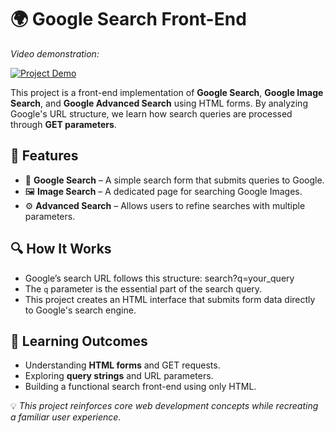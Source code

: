 # 🌍 Google Search Front-End  


*Video demonstration:*

[![Project Demo](https://mariannebm.com/img/github/youtube-video-search.jpg)](https://www.youtube.com/watch?v=JNbEoPWSmU8)




This project is a front-end implementation of **Google Search**, **Google Image Search**, and **Google Advanced Search** using HTML forms. By analyzing Google's URL structure, we learn how search queries are processed through **GET parameters**.  

## 🚀 Features  
- 🔎 **Google Search** – A simple search form that submits queries to Google.  
- 🖼️ **Image Search** – A dedicated page for searching Google Images.  
- ⚙️ **Advanced Search** – Allows users to refine searches with multiple parameters.  

## 🔍 How It Works  
- Google’s search URL follows this structure: search?q=your_query
- The `q` parameter is the essential part of the search query.  
- This project creates an HTML interface that submits form data directly to Google's search engine.  

## 📌 Learning Outcomes  
- Understanding **HTML forms** and GET requests.  
- Exploring **query strings** and URL parameters.  
- Building a functional search front-end using only HTML.  

💡 *This project reinforces core web development concepts while recreating a familiar user experience.*  
